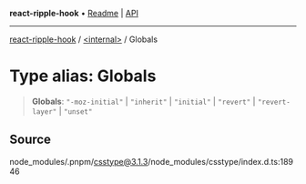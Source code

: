 **react-ripple-hook** • [Readme](../../README.md) \| [API](../../globals.md)

---

[react-ripple-hook](../../README.md) / [\<internal\>](../README.md) / Globals

# Type alias: Globals

> **Globals**: `"-moz-initial"` \| `"inherit"` \| `"initial"` \| `"revert"` \| `"revert-layer"` \| `"unset"`

## Source

node_modules/.pnpm/csstype@3.1.3/node_modules/csstype/index.d.ts:18946
